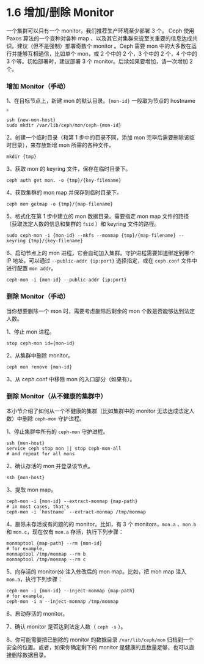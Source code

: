 # 1.6 增加/删除 Monitor

一个集群可以只有一个 monitor，我们推荐生产环境至少部署 3 个。 Ceph 使用 Paxos 算法的一个变种对各种 map 、以及其它对集群来说至关重要的信息达成共识。建议（但不是强制）部署奇数个 monitor 。Ceph 需要 mon 中的大多数在运行并能够互相通信，比如单个 mon，或 2 个中的 2 个，3 个中的 2 个，4 个中的 3 个等。初始部署时，建议部署 3 个 monitor。后续如果要增加，请一次增加 2 个。

### 增加 Monitor（手动）

1、在目标节点上，新建 mon 的默认目录。`{mon-id}` 一般取为节点的 hostname 。

	ssh {new-mon-host}
    sudo mkdir /var/lib/ceph/mon/ceph-{mon-id}

2、创建一个临时目录（和第 1 步中的目录不同，添加 mon 完毕后需要删除该临时目录），来存放新增 mon 所需的各种文件，

	mkdir {tmp}

3、获取 mon 的 keyring 文件，保存在临时目录下。

	ceph auth get mon. -o {tmp}/{key-filename}

4、获取集群的 mon map 并保存到临时目录下。

	ceph mon getmap -o {tmp}/{map-filename}

5、格式化在第 1 步中建立的 mon 数据目录。需要指定 mon map 文件的路径（获取法定人数的信息和集群的 `fsid` ）和 keyring 文件的路径。

	sudo ceph-mon -i {mon-id} --mkfs --monmap {tmp}/{map-filename} --keyring {tmp}/{key-filename}

6、启动节点上的 mon 进程，它会自动加入集群。守护进程需要知道绑定到哪个 IP 地址，可以通过 `--public-addr {ip:port}` 选择指定，或在 `ceph.conf` 文件中进行配置 `mon addr`。

	ceph-mon -i {mon-id} --public-addr {ip:port}

### 删除 Monitor（手动）

当你想要删除一个 mon 时，需要考虑删除后剩余的 mon 个数是否能够达到法定人数。

1、停止 mon 进程。

	stop ceph-mon id={mon-id}

2、从集群中删除 monitor。

	ceph mon remove {mon-id}

3、从 ceph.conf 中移除 mon 的入口部分（如果有）。

### 删除 Monitor（从不健康的集群中）

本小节介绍了如何从一个不健康的集群（比如集群中的 monitor 无法达成法定人数）中删除 `ceph-mon` 守护进程。

1、停止集群中所有的 `ceph-mon` 守护进程。

	ssh {mon-host}
	service ceph stop mon || stop ceph-mon-all
	# and repeat for all mons

2、确认存活的 mon 并登录该节点。

	ssh {mon-host}

3、提取 mon map。

	ceph-mon -i {mon-id} --extract-monmap {map-path}
	# in most cases, that's
	ceph-mon -i `hostname` --extract-monmap /tmp/monmap

4、删除未存活或有问题的的 monitor。比如，有 3 个 monitors，`mon.a` 、`mon.b` 和 `mon.c`，现在仅有 `mon.a` 存活，执行下列步骤：

    monmaptool {map-path} --rm {mon-id}
    # for example,
    monmaptool /tmp/monmap --rm b
    monmaptool /tmp/monmap --rm c

5、向存活的 monitor(s) 注入修改后的 mon map。比如，把 mon map 注入 `mon.a`，执行下列步骤：

    ceph-mon -i {mon-id} --inject-monmap {map-path}
    # for example,
    ceph-mon -i a --inject-monmap /tmp/monmap

6、启动存活的 monitor。

7、确认 monitor 是否达到法定人数（ `ceph -s` ）。

8、你可能需要把已删除的 monitor 的数据目录 `/var/lib/ceph/mon` 归档到一个安全的位置。或者，如果你确定剩下的 monitor 是健康的且数量足够，也可以直接删除数据目录。